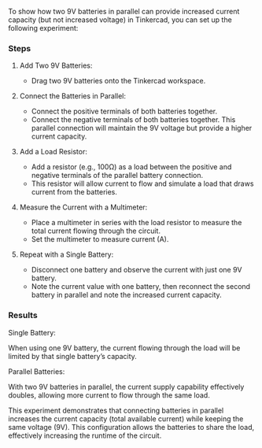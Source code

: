To show how two 9V batteries in parallel can provide increased current capacity (but not increased voltage) in Tinkercad, you can set up the following experiment:

### Steps

1. Add Two 9V Batteries:
   - Drag two 9V batteries onto the Tinkercad workspace.

2. Connect the Batteries in Parallel:
   - Connect the positive terminals of both batteries together.
   - Connect the negative terminals of both batteries together. This parallel connection will maintain the 9V voltage but provide a higher current capacity.

3. Add a Load Resistor:
   - Add a resistor (e.g., 100Ω) as a load between the positive and negative terminals of the parallel battery connection.
   - This resistor will allow current to flow and simulate a load that draws current from the batteries.

4. Measure the Current with a Multimeter:
   - Place a multimeter in series with the load resistor to measure the total current flowing through the circuit.
   - Set the multimeter to measure current (A).

5. Repeat with a Single Battery:
   - Disconnect one battery and observe the current with just one 9V battery.
   - Note the current value with one battery, then reconnect the second battery in parallel and note the increased current capacity.

### Results

Single Battery:

When using one 9V battery, the current flowing through the load will be limited by that single battery’s capacity.

Parallel Batteries:

With two 9V batteries in parallel, the current supply capability effectively doubles, allowing more current to flow through the same load.

This experiment demonstrates that connecting batteries in parallel increases the current capacity (total available current) while keeping the same voltage (9V). This configuration allows the batteries to share the load, effectively increasing the runtime of the circuit.
